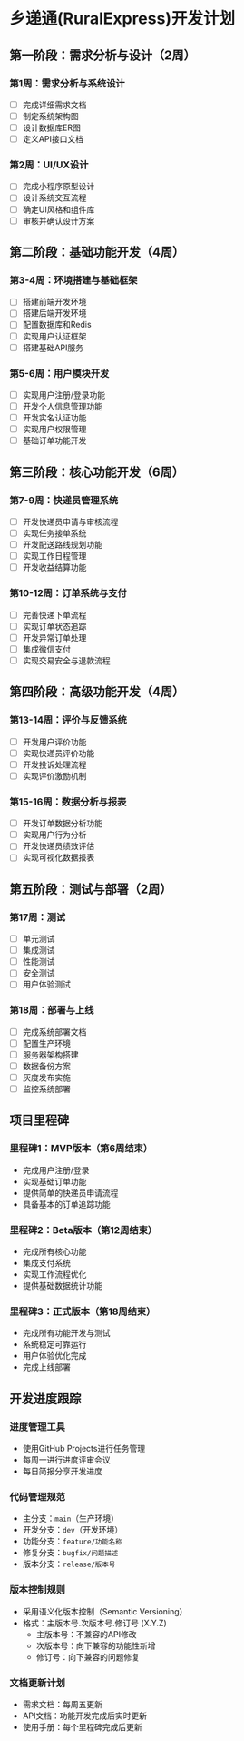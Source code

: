 # 乡递通(RuralExpress)开发计划

## 第一阶段：需求分析与设计（2周）

### 第1周：需求分析与系统设计
- [ ] 完成详细需求文档
- [ ] 制定系统架构图
- [ ] 设计数据库ER图
- [ ] 定义API接口文档

### 第2周：UI/UX设计
- [ ] 完成小程序原型设计
- [ ] 设计系统交互流程
- [ ] 确定UI风格和组件库
- [ ] 审核并确认设计方案

## 第二阶段：基础功能开发（4周）

### 第3-4周：环境搭建与基础框架
- [ ] 搭建前端开发环境
- [ ] 搭建后端开发环境
- [ ] 配置数据库和Redis
- [ ] 实现用户认证框架
- [ ] 搭建基础API服务

### 第5-6周：用户模块开发
- [ ] 实现用户注册/登录功能
- [ ] 开发个人信息管理功能
- [ ] 开发实名认证功能
- [ ] 实现用户权限管理
- [ ] 基础订单功能开发

## 第三阶段：核心功能开发（6周）

### 第7-9周：快递员管理系统
- [ ] 开发快递员申请与审核流程
- [ ] 实现任务接单系统
- [ ] 开发配送路线规划功能
- [ ] 实现工作日程管理
- [ ] 开发收益结算功能

### 第10-12周：订单系统与支付
- [ ] 完善快递下单流程
- [ ] 实现订单状态追踪
- [ ] 开发异常订单处理
- [ ] 集成微信支付
- [ ] 实现交易安全与退款流程

## 第四阶段：高级功能开发（4周）

### 第13-14周：评价与反馈系统
- [ ] 开发用户评价功能
- [ ] 实现快递员评价功能
- [ ] 开发投诉处理流程
- [ ] 实现评价激励机制

### 第15-16周：数据分析与报表
- [ ] 开发订单数据分析功能
- [ ] 实现用户行为分析
- [ ] 开发快递员绩效评估
- [ ] 实现可视化数据报表

## 第五阶段：测试与部署（2周）

### 第17周：测试
- [ ] 单元测试
- [ ] 集成测试
- [ ] 性能测试
- [ ] 安全测试
- [ ] 用户体验测试

### 第18周：部署与上线
- [ ] 完成系统部署文档
- [ ] 配置生产环境
- [ ] 服务器架构搭建
- [ ] 数据备份方案
- [ ] 灰度发布实施
- [ ] 监控系统部署

## 项目里程碑

### 里程碑1：MVP版本（第6周结束）
- 完成用户注册/登录
- 实现基础订单功能
- 提供简单的快递员申请流程
- 具备基本的订单追踪功能

### 里程碑2：Beta版本（第12周结束）
- 完成所有核心功能
- 集成支付系统
- 实现工作流程优化
- 提供基础数据统计功能

### 里程碑3：正式版本（第18周结束）
- 完成所有功能开发与测试
- 系统稳定可靠运行
- 用户体验优化完成
- 完成上线部署

## 开发进度跟踪

### 进度管理工具
- 使用GitHub Projects进行任务管理
- 每周一进行进度评审会议
- 每日简报分享开发进度

### 代码管理规范
- 主分支：`main`（生产环境）
- 开发分支：`dev`（开发环境）
- 功能分支：`feature/功能名称`
- 修复分支：`bugfix/问题描述`
- 版本分支：`release/版本号`

### 版本控制规则
- 采用语义化版本控制（Semantic Versioning）
- 格式：主版本号.次版本号.修订号 (X.Y.Z)
  - 主版本号：不兼容的API修改
  - 次版本号：向下兼容的功能性新增
  - 修订号：向下兼容的问题修复

### 文档更新计划
- 需求文档：每周五更新
- API文档：功能开发完成后实时更新
- 使用手册：每个里程碑完成后更新

